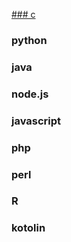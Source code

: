 [### c](http://google.com)
### python
### java
### node.js
### javascript
### php
### perl
### R
### kotolin
